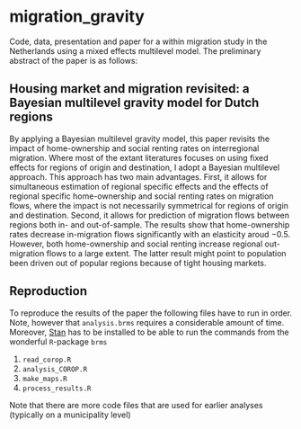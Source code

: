 # migration_gravity

Code, data, presentation and paper for a within migration study in the Netherlands using a mixed effects multilevel model. 
The preliminary abstract of the paper is as follows:

## Housing market and migration revisited: a Bayesian multilevel gravity model for Dutch regions 

By applying a Bayesian multilevel gravity model, this paper revisits the impact
  of home-ownership and social renting rates on interregional migration. Where
  most of the extant literatures focuses on using fixed effects for regions of
  origin and destination, I adopt a Bayesian multilevel approach. This approach
  has two main advantages. First, it allows for simultaneous estimation of
  regional specific effects and the effects of regional specific home-ownership
  and social renting rates on migration flows, where the impact is not
  necessarily symmetrical for regions of origin and destination. Second, it
  allows for prediction of migration flows between regions both in- and
  out-of-sample. The results show that home-ownership rates decrease
  in-migration flows significantly with an elasticity aroud $-0.5$. However,
  both home-ownership and social renting increase regional out-migration flows
  to a large extent. The latter result might point to population been driven out
  of popular regions because of tight housing markets.

## Reproduction

To reproduce the results of the paper the following files have to run in order.
Note, however that `analysis.brms` requires a considerable amount of time.
Moreover, [Stan](https://mc-stan.org/) has to be installed to be able to run the
commands from the wonderful `R`-package `brms`

1. `read_corop.R`
2. `analysis_COROP.R`
3. `make_maps.R`
4. `process_results.R`

Note that there are more code files that are used for earlier analyses
(typically on a municipality level)
